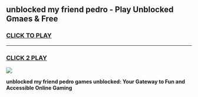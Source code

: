 
## unblocked my friend pedro - Play Unblocked Gmaes & Free
<h3>
<a href="https://news.freeplayer.one?title=unblocked_my_friend_pedro&ref=16F">CLICK TO PLAY</a></h3>
<hr>

<h3>
<a href="https://news.freeplayer.one?title=unblocked_my_friend_pedro&ref=16F">CLICK 2 PLAY</a>
  
</h3>

<a href="https://news.freeplayer.one?title=unblocked_my_friend_pedro&ref=16F/"><img src="https://clearcache.store/games.png"></a>


**unblocked my friend pedro games unblocked: Your Gateway to Fun and Accessible Online Gaming**

